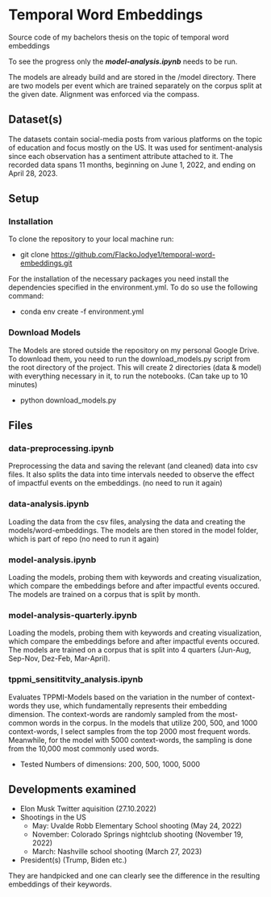 # Temporal Word Embeddings

Source code of my bachelors thesis on the topic of temporal word embeddings

To see the progress only the ***model-analysis.ipynb*** needs to be run.

The models are already build and are stored in the /model directory. There are two models per event which are trained
separately on the corpus split at the given date. Alignment was enforced via the compass.

## Dataset(s)

The datasets contain social-media posts from various platforms on the topic of education and focus mostly on the US.
It was used for sentiment-analysis since each observation has a sentiment attribute attached to it.
The recorded data spans 11 months, beginning on June 1, 2022, and ending on April 28, 2023.

## Setup


### Installation

To clone the repository to your local machine run:

* git clone https://github.com/FlackoJodye1/temporal-word-embeddings.git

For the installation of the necessary packages you need install the dependencies specified in
the environment.yml. To do so use the following command:

* conda env create -f environment.yml

### Download Models

The Models are stored outside the repository on my personal Google Drive.
To download them, you need to run the download_models.py script from the root directory of the project.
This will create 2 directories (data & model) with everything necessary in it, to run the notebooks.
(Can take up to 10 minutes)

* python download_models.py

## Files

### data-preprocessing.ipynb
Preprocessing the data and saving the relevant (and cleaned) data into csv files.
It also splits the data into time intervals needed to observe the effect of impactful events on the embeddings.
(no need to run it again)

### data-analysis.ipynb
Loading the data from the csv files, analysing the data and creating the models/word-embeddings.
The models are then stored in the model folder, which is part of repo
(no need to run it again)

### model-analysis.ipynb
Loading the models, probing them with keywords and creating visualization, 
which compare the embeddings before and after impactful events occured.
The models are trained on a corpus that is split by month.

### model-analysis-quarterly.ipynb
Loading the models, probing them with keywords and creating visualization,
which compare the embeddings before and after impactful events occured.
The models are trained on a corpus that is split into 4 quarters (Jun-Aug, Sep-Nov, Dez-Feb, Mar-April).

### tppmi_sensititvity_analysis.ipynb

Evaluates TPPMI-Models based on the variation in the number of context-words they use, 
which fundamentally represents their embedding dimension.
The context-words are randomly sampled from the most-common words in the corpus.
In the models that utilize 200, 500, and 1000 context-words, 
I select samples from the top 2000 most frequent words. Meanwhile, 
for the model with 5000 context-words, the sampling is done from the 10,000 most commonly used words.

* Tested Numbers of dimensions: 200, 500, 1000, 5000 

## Developments examined

* Elon Musk Twitter aquisition (27.10.2022)
* Shootings in the US
  * May: Uvalde Robb Elementary School shooting (May 24, 2022)
  * November: Colorado Springs nightclub shooting (November 19, 2022)
  * March: Nashville school shooting (March 27, 2023)
* President(s) (Trump, Biden etc.)

They are handpicked and one can clearly see the difference in the resulting embeddings of their keywords.